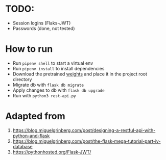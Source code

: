# TODO:
- Session logins (Flaks-JWT)
- Passwords (done, not tested)

# How to run
- Run `pipenv shell` to start a virtual env
- Run `pipenv install` to install dependencies
- Download the pretrained [weights](https://drive.google.com/open?id=16fTx2CFWCI82DWMBfqK7Oszuc1dK3KzZ) and place it in the project root directory
- Migrate db with `flask db migrate`
- Apply changes to db with `flask db upgrade`
- Run with `python3 rest-api.py`

# Adapted from
1. https://blog.miguelgrinberg.com/post/designing-a-restful-api-with-python-and-flask
2. https://blog.miguelgrinberg.com/post/the-flask-mega-tutorial-part-iv-database
3. https://pythonhosted.org/Flask-JWT/
